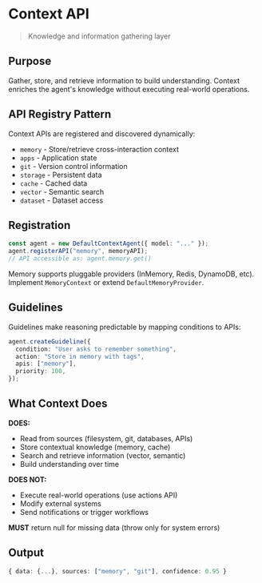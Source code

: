 # Context API

> Knowledge and information gathering layer

## Purpose

Gather, store, and retrieve information to build understanding. Context enriches the agent's knowledge without executing real-world operations.

## API Registry Pattern

Context APIs are registered and discovered dynamically:

- `memory` - Store/retrieve cross-interaction context
- `apps` - Application state
- `git` - Version control information
- `storage` - Persistent data
- `cache` - Cached data
- `vector` - Semantic search
- `dataset` - Dataset access

## Registration

```typescript
const agent = new DefaultContextAgent({ model: "..." });
agent.registerAPI("memory", memoryAPI);
// API accessible as: agent.memory.get()
```

Memory supports pluggable providers (InMemory, Redis, DynamoDB, etc). Implement `MemoryContext` or extend `DefaultMemoryProvider`.

## Guidelines

Guidelines make reasoning predictable by mapping conditions to APIs:

```typescript
agent.createGuideline({
  condition: "User asks to remember something",
  action: "Store in memory with tags",
  apis: ["memory"],
  priority: 100,
});
```

## What Context Does

**DOES:**

- Read from sources (filesystem, git, databases, APIs)
- Store contextual knowledge (memory, cache)
- Search and retrieve information (vector, semantic)
- Build understanding over time

**DOES NOT:**

- Execute real-world operations (use actions API)
- Modify external systems
- Send notifications or trigger workflows

**MUST** return null for missing data (throw only for system errors)

## Output

```typescript
{ data: {...}, sources: ["memory", "git"], confidence: 0.95 }
```
